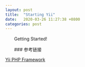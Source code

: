 ```yaml
---
layout: post
title:  "Starting Yii"
date:   2020-03-26 11:27:38 +0800
categories: post
---
```

　　Getting Started!

　　### 参考链接

[Yii PHP Framework](https://www.yiiframework.com/)


